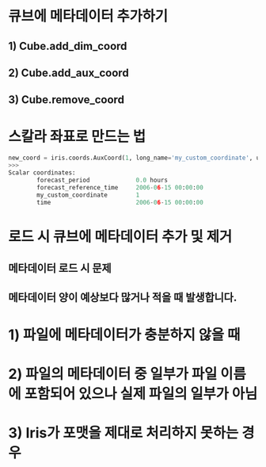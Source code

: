 # 큐브에 메타데이터 추가하기

## 1) Cube.add_dim_coord
## 2) Cube.add_aux_coord
## 3) Cube.remove_coord 

# 스칼라 좌표로 만드는 법 

```python
new_coord = iris.coords.AuxCoord(1, long_name='my_custom_coordinate', units='no_unit')
>>>
Scalar coordinates:
        forecast_period             0.0 hours
        forecast_reference_time     2006-06-15 00:00:00
        my_custom_coordinate        1
        time                        2006-06-15 00:00:00
```


# 로드 시 큐브에 메타데이터 추가 및 제거

## 메타데이터 로드 시 문제
## 메타데이터 양이 예상보다 많거나 적을 때 발생합니다.

# 1) 파일에 메타데이터가 충분하지 않을 때 
# 2) 파일의 메타데이터 중 일부가 파일 이름에 포함되어 있으나 실제 파일의 일부가 아님

# 3) Iris가 포맷을 제대로 처리하지 못하는 경우
